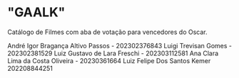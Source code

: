 #                       "GAALK"
  Catálogo de Filmes com aba de votação para vencedores do Oscar. 
 
  André Igor Bragança Altivo Passos - 202302376843
  Luigi Trevisan Gomes - 202302381529
  Luiz Gustavo de Lara Freschi - 202303112581
  Ana Clara Lima da Costa Oliveira - 20230361664
  Luiz Felipe Dos Santos Kemer 202208844251
